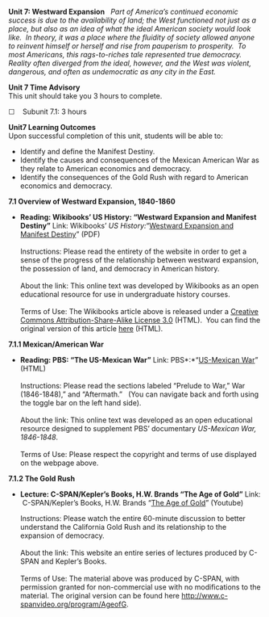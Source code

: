**Unit 7: Westward Expansion** <span id="7"></span> 
*Part of America’s continued economic success is due to the availability
of land; the West functioned not just as a place, but also as an idea of
what the ideal American society would look like.  In theory, it was a
place where the fluidity of society allowed anyone to reinvent himself
or herself and rise from pauperism to prosperity.  To most Americans,
this rags-to-riches tale represented true democracy.  Reality often
diverged from the ideal, however, and the West was violent, dangerous,
and often as undemocratic as any city in the East.*

**Unit 7 Time Advisory**  
This unit should take you 3 hours to complete.

☐    Subunit 7.1: 3 hours

**Unit7 Learning Outcomes**  
Upon successful completion of this unit, students will be able to:

-   Identify and define the Manifest Destiny.
-   Identify the causes and consequences of the Mexican American War as
    they relate to American economics and democracy.
-   Identify the consequences of the Gold Rush with regard to American
    economics and democracy.

**7.1 Overview of Westward Expansion, 1840-1860** <span
id="7.1"></span> 
-   **Reading: Wikibooks’ US History: “Westward Expansion and Manifest
    Destiny”**
    Link: Wikibooks’ *US History:*“[Westward Expansion and Manifest
    Destiny](https://resources.saylor.org/archived/wp-content/uploads/2011/08/HIST312-7.1-Westward-Expansion-and-Manifest-Destiny.pdf)”
    (PDF)  
        
     Instructions: Please read the entirety of the website in order to
    get a sense of the progress of the relationship between westward
    expansion, the possession of land, and democracy in American
    history.  
        
     About the link: This online text was developed by Wikibooks as an
    open educational resource for use in undergraduate history
    courses.  
        
     Terms of Use: The Wikibooks article above is released under a
    [Creative Commons Attribution-Share-Alike License
    3.0](http://creativecommons.org/licenses/by-sa/3.0/) (HTML).  You
    can find the original version of this article
    [here](http://en.wikibooks.org/wiki/US_History/Westward_Expansion_and_Manifest_Destiny)
    (HTML).

**7.1.1 Mexican/American War** <span id="7.1.1"></span> 
-   **Reading: PBS: “The US-Mexican War”**
    Link: PBS*:*“[US-Mexican
    War](http://www.pbs.org/kera/usmexicanwar/prelude/)” (HTML)  
        
     Instructions: Please read the sections labeled “Prelude to War,”
    War (1846-1848),” and “Aftermath.”   (You can navigate back and
    forth using the toggle bar on the left hand side).  
        
     About the link: This online text was developed as an open
    educational resource designed to supplement PBS’ documentary
    *US-Mexican War, 1846-1848*.  
        
     Terms of Use: Please respect the copyright and terms of use
    displayed on the webpage above.

**7.1.2 The Gold Rush** <span id="7.1.2"></span> 
-   **Lecture: C-SPAN/Kepler’s Books, H.W. Brands “The Age of Gold”**
    Link:  C-SPAN/Kepler’s Books, H.W. Brands “[The Age of
    Gold](http://www.youtube.com/watch?v=1qjAUEN7Q9g)” (Youtube)  
      
     Instructions: Please watch the entire 60-minute discussion to
    better understand the California Gold Rush and its relationship to
    the expansion of democracy.  
        
     About the link: This website an entire series of lectures produced
    by C-SPAN and Kepler’s Books.  
        
     Terms of Use: The material above was produced by C-SPAN, with
    permission granted for non-commercial use with no modifications to
    the material. The original version can be found
    here <http://www.c-spanvideo.org/program/AgeofG>.


